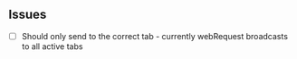 ## Issues

- [ ] Should only send to the correct tab - currently webRequest broadcasts to all active tabs

